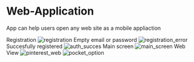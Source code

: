 # Web-Application
App can help users open any web site as a mobile appliaction

Registration
![registration](https://user-images.githubusercontent.com/96684932/233241301-c91a3d5c-f44a-4e33-8d8d-59e568197ea7.png)
Empty email or password
![registration_error](https://user-images.githubusercontent.com/96684932/233241601-8a95d924-e294-48a4-bb89-d022beab3374.png)
Succesfully registered
![auth_succes](https://user-images.githubusercontent.com/96684932/233241419-d045b706-1885-4437-8347-e6abc26daa58.png)
Main screen
![main_screen](https://user-images.githubusercontent.com/96684932/233241472-cfcc0821-21da-4095-bfd0-563a9d2c0fa8.png)
Web View
![pinterest_web](https://user-images.githubusercontent.com/96684932/233241506-e2ddf5f3-072b-4520-a5dd-04f4b8357110.png)
![pocket_option](https://user-images.githubusercontent.com/96684932/233241551-32424d71-cfa1-4252-ae91-ca3f6698d3e2.png)
